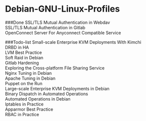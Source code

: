 # Debian-GNU-Linux-Profiles

###Done
SSL/TLS Mutual Authentication in Webdav   
SSL/TLS Mutual Authentication in Gitlab   
OpenConnect Server For Anyconnect Compatible Service   

###Todo-list
Small-scale Enterprise KVM Deployments With Kimchi   
DRBD in HA   
LVM Best Practice   
Soft Raid in Debian   
Gitlab Hardening   
Exploring the Cross-platform File Sharing Service   
Nginx Tuning in Debian   
Apache Tuning in Debian   
Puppet on the Run   
Large-scale Enterprise KVM Deployments in Debian   
Binary Dispatch in Automated Operations   
Automated Operations in Debian   
Iptables in Practice   
Apparmor Best Practice   
RBAC in Practice   
